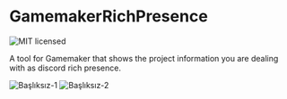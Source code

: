 # GamemakerRichPresence

![MIT licensed](https://img.shields.io/badge/license-MIT-blue.svg)

A tool for Gamemaker that shows the project information you are dealing with as discord rich presence.



![Başlıksız-1](https://user-images.githubusercontent.com/100702845/211852403-08dca97d-e2ea-4cd1-b8c1-5e99b99a97fb.png)
![Başlıksız-2](https://user-images.githubusercontent.com/100702845/211853529-41febf9b-abd8-40f7-94f4-50a2f73834fa.png)
